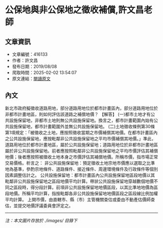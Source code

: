 # 公保地與非公保地之徵收補償,許文昌老師

## 文章資訊
- 文章編號：416133
- 作者：許文昌
- 發布日期：2019/08/08
- 爬取時間：2025-02-02 13:54:07
- 原文連結：[閱讀原文](https://real-estate.get.com.tw/Columns/detail.aspx?no=416133)

## 內文
新北市政府擬徵收道路用地，部分道路用地位於都市計畫區內，部分道路用地位於非都市計畫地區，則如何評估該道路之補償地價？
【解答】
(一)都市土地才有公共設施保留地，非都市土地則無公共設施保留地。換言之，都市計畫範圍內始有公共設施保留地，都市計畫範圍外並無公共設施保留地。
(二)土地徵收條例第30條第1項規定：「被徵收之土地，應按照徵收當期之市價補償其地價。在都市計畫區內之公共設施保留地，應按毗鄰非公共設施保留地之平均市價補償其地價。」準此，道路用地位於都市計畫地區，屬於公共設施保留地；道路用地位於非都市計畫地區屬於非公共設施保留地。前者應按照毗鄰非公共設施保留地之平均市價評估其補償地價；後者應按照被徵收土地本身之市價評估其補償地價。所稱市價，指市場正常交易價格。析言之：
非公共設施保留地：預定徵收土地宗地市價應以選取之比準地為基準，參酌宗地條件、道路條件、接近條件、周邊環境條件及行政條件等個別因素調整估計之。
公共設施保留地：都市計畫區內公共設施保留地區段地價以其毗鄰非公共設施保留地之區段地價平均計算。帶狀公共設施保留地穿越數個地價不同之區段時，得分段計算。前項非公共設施保留地地價區段，以其比準地地價為區段地價。所稱平均計算，指按毗鄰各非公共設施保留地地價區段之區段線比例加權平均計算。
上開市價，由直轄市、縣（市）主管機關查估或委由不動產估價師查估，並提交地價評議委員會評定之。

---
*注：本文圖片存放於 ./images/ 目錄下*
